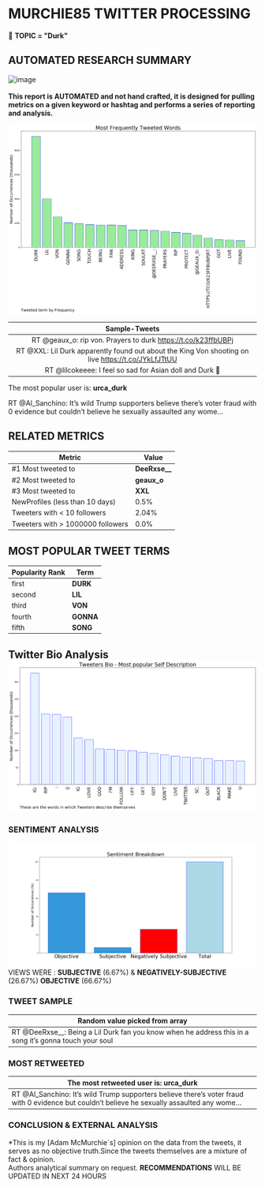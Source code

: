 # MURCHIE85 TWITTER PROCESSING 
&#x1F34E; **TOPIC = "Durk"**

## AUTOMATED RESEARCH SUMMARY

![image](https://marketingplatform.google.com/about/static/images/gmp/analytics-smb-benefit.jpg)
<br></br>
<b> This report is AUTOMATED and not hand crafted, it is designed for pulling metrics on a given keyword or hashtag and performs a series of reporting and analysis.</b>



![image](TWEETS.png)



|                **Sample-Tweets**        |
| :-------------: |
| RT @geaux_o: rip von. Prayers to durk https://t.co/k23ffbUBPj |
| RT @XXL: Lil Durk apparently found out about the King Von shooting on live https://t.co/JYkLfJTtUU |
| RT @lilcokeeee: I feel so sad for Asian doll and Durk 🥺 |

The most popular user is: **urca_durk**
<div class="alert alert-block alert-danger"> RT @Al_Sanchino: It’s wild Trump supporters believe there’s voter fraud with 0 evidence but couldn’t believe he sexually assaulted any wome…</div>

## RELATED METRICS<br>
| Metric | Value |
| ------------- | ------------- |
| #1 Most tweeted to  | **DeeRxse__** |
| #2 Most tweeted to  | **geaux_o** |
| #3 Most tweeted to  | **XXL** |
| NewProfiles (less than 10 days) | 0.5%  |
| Tweeters with < 10 followers  | 2.04%|
| Tweeters with > 1000000 followers  | 0.0%  |



## MOST POPULAR TWEET TERMS 


| Popularity Rank  | Term |
| ------------- | ------------- |
| first  | **DURK**  |
| second  | **LIL**  |
| third  | **VON** |
| fourth  | **GONNA**  |
| fifth  | **SONG**  |


## Twitter Bio Analysis![image](BIO.png)
### SENTIMENT ANALYSIS
![image](sentiment.png)
VIEWS WERE : **SUBJECTIVE**  (6.67%) & **NEGATIVELY-SUBJECTIVE** (26.67%) **OBJECTIVE** (66.67%)

### TWEET SAMPLE 
| Random value picked from array |
| ------------- |
|RT @DeeRxse__: Being a Lil Durk fan you know when he address this in a song it’s gonna touch your soul |

### MOST RETWEETED 

| The most retweeted user is: **urca_durk**  |
| ------------- |
| RT @Al_Sanchino: It’s wild Trump supporters believe there’s voter fraud with 0 evidence but couldn’t believe he sexually assaulted any wome… |

### CONCLUSION & EXTERNAL ANALYSIS

*This is my [Adam McMurchie`s] opinion on the data from the tweets, it serves as no objective truth.Since the tweets themselves are a mixture of fact & opinion.<br>
Authors analytical summary on request.
**RECOMMENDATIONS** WILL BE UPDATED IN NEXT  24 HOURS <br>
